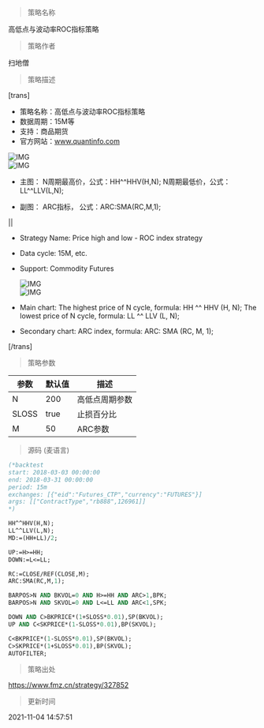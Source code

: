 
> 策略名称

高低点与波动率ROC指标策略

> 策略作者

扫地僧

> 策略描述

[trans]
- 策略名称：高低点与波动率ROC指标策略
- 数据周期：15M等
- 支持：商品期货
- 官方网站：www.quantinfo.com

![IMG](https://www.fmz.cn/upload/asset/1f5e3caa65a3871ae9c9d99f9c11bdf0.png)  
![IMG](https://www.fmz.cn/upload/asset/ec4cbcbb036925739a04de90cadf1d8d.png) 

- 主图：
   N周期最高价，公式：HH^^HHV(H,N);
   N周期最低价，公式：LL^^LLV(L,N);

- 副图：
  ARC指标， 公式：ARC:SMA(RC,M,1);

||

- Strategy Name: Price high and low - ROC index strategy
- Data cycle: 15M, etc.
- Support: Commodity Futures

  ![IMG](https://www.fmz.cn/upload/asset/b2adb08374654bb533bed3f55e502592.png)  
  ![IMG](https://www.fmz.cn/upload/asset/b10e5232882a919868802de72ba6f613.png) 

- Main chart:
  The highest price of N cycle, formula: HH ^^ HHV (H, N);
  The lowest price of N cycle, formula: LL ^^ LLV (L, N);

- Secondary chart:
  ARC index, formula: ARC: SMA (RC, M, 1);

[/trans]

> 策略参数



|参数|默认值|描述|
|----|----|----|
|N|200|高低点周期参数|high and low cycle parameter|
|SLOSS|true|止损百分比|stop loss percentage|
|M|50|ARC参数|ARC index|


> 源码 (麦语言)

``` pascal
(*backtest
start: 2018-03-03 00:00:00
end: 2018-03-31 00:00:00
period: 15m
exchanges: [{"eid":"Futures_CTP","currency":"FUTURES"}]
args: [["ContractType","rb888",126961]]
*)

HH^^HHV(H,N);
LL^^LLV(L,N);
MD:=(HH+LL)/2;

UP:=H>=HH;
DOWN:=L<=LL;

RC:=CLOSE/REF(CLOSE,M);
ARC:SMA(RC,M,1);

BARPOS>N AND BKVOL=0 AND H>=HH AND ARC>1,BPK;
BARPOS>N AND SKVOL=0 AND L<=LL AND ARC<1,SPK;

DOWN AND C>BKPRICE*(1+SLOSS*0.01),SP(BKVOL);
UP AND C<SKPRICE*(1-SLOSS*0.01),BP(SKVOL);

C<BKPRICE*(1-SLOSS*0.01),SP(BKVOL);
C>SKPRICE*(1+SLOSS*0.01),BP(SKVOL);
AUTOFILTER;
```

> 策略出处

https://www.fmz.cn/strategy/327852

> 更新时间

2021-11-04 14:57:51
